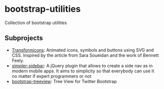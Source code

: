 # bootstrap-utilities
Collection of bootstrap utilities

## Subprojects

* [Transformicons](http://www.transformicons.com/): Animated icons, symbols and buttons using SVG and CSS. Inspired by the article from Sara Soueidan and the work of Bennett Feely.
* [simpler-sidebar](http://www.transformicons.com/): A jQuery plugin that allows to create a side nav as in modern mobile apps. It aims to simplicity so that everybody can use it no matter if expert programmers or not
* [bootstrap-treeview](https://jonmiles.github.io/bootstrap-treeview/): Tree View for Twitter Bootstrap
